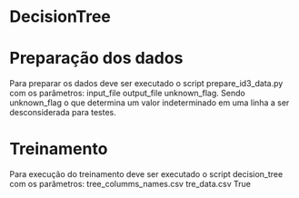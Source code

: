 # DecisionTree


# Preparação dos dados

Para preparar os dados deve ser executado o script prepare_id3_data.py com os parâmetros: input_file output_file unknown_flag. Sendo unknown_flag o que determina um valor indeterminado em uma linha a ser desconsiderada para testes.

# Treinamento

Para execução do treinamento deve ser executado o script decision_tree com os parâmetros: tree_columms_names.csv tre_data.csv True



